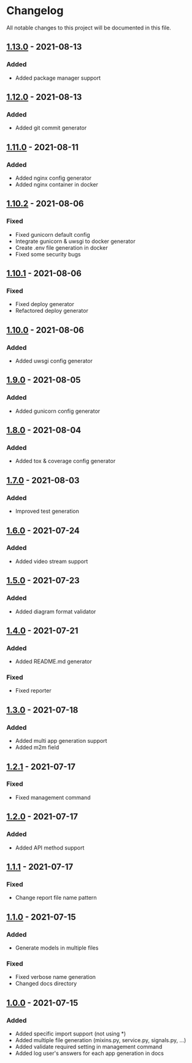 # Changelog

All notable changes to this project will be documented in this file.

## [1.13.0] - 2021-08-13
### Added
- Added package manager support

## [1.12.0] - 2021-08-13
### Added
- Added git commit generator

## [1.11.0] - 2021-08-11
### Added
- Added nginx config generator
- Added nginx container in docker

## [1.10.2] - 2021-08-06
### Fixed
- Fixed gunicorn default config
- Integrate gunicorn & uwsgi to docker generator
- Create .env file generation in docker
- Fixed some security bugs

## [1.10.1] - 2021-08-06
### Fixed
- Fixed deploy generator
- Refactored deploy generator

## [1.10.0] - 2021-08-06
### Added
- Added uwsgi config generator

## [1.9.0] - 2021-08-05
### Added
- Added gunicorn config generator

## [1.8.0] - 2021-08-04
### Added
- Added tox & coverage config generator

## [1.7.0] - 2021-08-03
### Added
- Improved test generation

## [1.6.0] - 2021-07-24
### Added
- Added video stream support

## [1.5.0] - 2021-07-23
### Added
- Added diagram format validator

## [1.4.0] - 2021-07-21
### Added
- Added README.md generator
### Fixed
- Fixed reporter

## [1.3.0] - 2021-07-18
### Added
- Added multi app generation support
- Added m2m field

## [1.2.1] - 2021-07-17
### Fixed
- Fixed management command

## [1.2.0] - 2021-07-17
### Added
- Added API method support

## [1.1.1] - 2021-07-17
### Fixed
- Change report file name pattern

## [1.1.0] - 2021-07-15
### Added
- Generate models in multiple files
### Fixed
- Fixed verbose name generation
- Changed docs directory

## [1.0.0] - 2021-07-15
### Added
- Added specific import support (not using *)
- Added multiple file generation (mixins.py, service.py, signals.py, ...)
- Added validate required setting in management command
- Added log user's answers for each app generation in docs

[1.0.0]: https://github.com/sageteam-org/django-sage-painless/commits/develop
[1.1.0]: https://github.com/sageteam-org/django-sage-painless/commits/develop
[1.1.1]: https://github.com/sageteam-org/django-sage-painless/commits/develop
[1.2.0]: https://github.com/sageteam-org/django-sage-painless/commits/develop
[1.2.1]: https://github.com/sageteam-org/django-sage-painless/commits/develop
[1.3.0]: https://github.com/sageteam-org/django-sage-painless/commits/develop
[1.4.0]: https://github.com/sageteam-org/django-sage-painless/commits/develop
[1.5.0]: https://github.com/sageteam-org/django-sage-painless/commits/develop
[1.6.0]: https://github.com/sageteam-org/django-sage-painless/commits/develop
[1.7.0]: https://github.com/sageteam-org/django-sage-painless/commits/develop
[1.8.0]: https://github.com/sageteam-org/django-sage-painless/commits/develop
[1.9.0]: https://github.com/sageteam-org/django-sage-painless/commits/develop
[1.10.0]: https://github.com/sageteam-org/django-sage-painless/commits/develop
[1.10.1]: https://github.com/sageteam-org/django-sage-painless/commits/develop
[1.10.2]: https://github.com/sageteam-org/django-sage-painless/commits/develop
[1.11.0]: https://github.com/sageteam-org/django-sage-painless/commits/develop
[1.12.0]: https://github.com/sageteam-org/django-sage-painless/commits/develop
[1.13.0]: https://github.com/sageteam-org/django-sage-painless/commits/develop